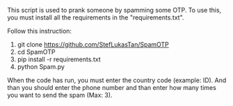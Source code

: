 This script is used to prank someone by spamming some OTP. To use this, you must install all the requirements in the "requirements.txt".

Follow this instruction:
1. git clone https://github.com/StefLukasTan/SpamOTP
2. cd SpamOTP
3. pip install -r requirements.txt
4. python Spam.py

When the code has run, you must enter the country code (example: ID). And than you should enter the phone number and than enter how many times you want to send the spam (Max: 3).

